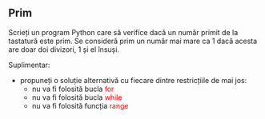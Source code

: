 Prim
--
Scrieți un program Python care să verifice dacă un număr primit de la tastatură este prim. Se consideră prim un număr mai mare ca 1 dacă acesta are doar doi divizori, 1 și el însuși.

Suplimentar:

* propuneți o soluție alternativă cu fiecare dintre restricțiile de mai jos:
    * nu va fi folosită bucla <span style="color:red"> for </span>
    * nu va fi folosită bucla <span style="color:red"> while </span>
    * nu va fi folosită funcția <span style="color:red"> range </span>